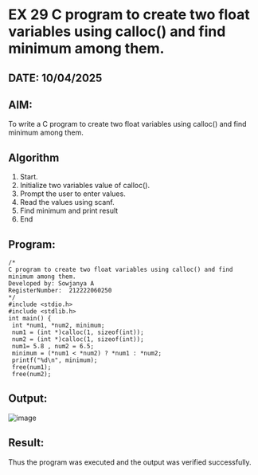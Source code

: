 # EX 29 C program to create two float variables using calloc() and find minimum among them.
## DATE: 10/04/2025
## AIM:
To write a C program to create two float variables using calloc() and find minimum among them.

## Algorithm
1. Start.
2. Initialize two variables value of calloc().
3. Prompt the user to enter values.
4. Read the values using scanf.
5. Find minimum and print result
6. End 

## Program:
```
/*
C program to create two float variables using calloc() and find minimum among them.
Developed by: Sowjanya A
RegisterNumber:  212222060250
*/
#include <stdio.h>
#include <stdlib.h>
int main() {
 int *num1, *num2, minimum;
 num1 = (int *)calloc(1, sizeof(int));
 num2 = (int *)calloc(1, sizeof(int));
 num1= 5.8 , num2 = 6.5;
 minimum = (*num1 < *num2) ? *num1 : *num2;
 printf("%d\n", minimum);
 free(num1);
 free(num2);
```

## Output:

![image](https://github.com/user-attachments/assets/6fa7d02f-7950-4087-a80e-09c1d352654b)

## Result:
Thus the program was executed and the output was verified successfully.
